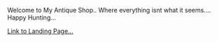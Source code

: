 Welcome to My Antique Shop..
Where everything isnt what it seems....
Happy Hunting...

<a href="index.html">Link to Landing Page...</a>